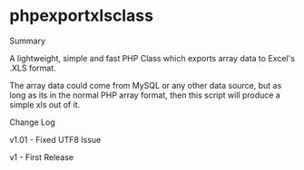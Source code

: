 # phpexportxlsclass

Summary

A lightweight, simple and fast PHP Class which exports array data to Excel's .XLS format.

The array data could come from MySQL or any other data source, but as long as its in the normal PHP array format, then this script will produce a simple xls out of it.

Change Log

v1.01 - Fixed UTF8 Issue

v1 - First Release 
